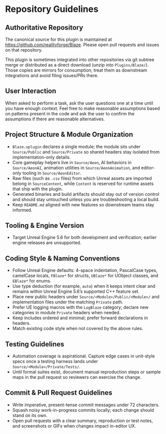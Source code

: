 # Repository Guidelines

## Authoritative Repository

The canonical source for this plugin is maintained at https://github.com/realityforge/Blaze. Please open pull requests and issues on that repository.

This plugin is sometimes integrated into other repositories via git subtree merge or distributed as a direct download (unzip into `Plugins/Blaze/`). Those copies are mirrors for consumption; treat them as downstream integrations and avoid filing issues/PRs there.

## User Interaction

When asked to perform a task, ask the user questions one at a time until you have enough context. Feel free to make
reasonable assumptions based on patterns present in the code and ask the user to confirm the assumptions if there are
reasonable alternatives.

## Project Structure & Module Organization

- `Blaze.uplugin` declares a single module; the module sits under `Source/Public` and `Source/Private` so shared headers stay isolated from implementation-only details.
- Core gameplay helpers live in `Source/Aeon`, AI behaviors in `Source/AeonAI`, animation utilities in `Source/AeonAnimation`, and editor-only tooling in `Source/AeonEditor`.
- Raw files (such as `.csv` files) from which Unreal assets are imported belong in `SourceContent`, while `Content` is reserved for runtime assets that ship with the plugin.
- Generated binaries and build artifacts should stay out of version control and should stay untouched unless you are troubleshooting a local build.
- Keep `README.md` aligned with new features so downstream teams stay informed.

## Tooling & Engine Version

- Target Unreal Engine 5.6 for both development and verification; earlier engine releases are unsupported.

## Coding Style & Naming Conventions

- Follow Unreal Engine defaults: 4-space indentation, PascalCase types, camelCase locals, `FBlaze*` for structs, `UBlaze*` for UObject classes, and `EBlaze*` for enums.
- Use type deduction (for example, `auto`) when it keeps intent clear and remains within Unreal Engine 5.6’s supported C++ feature set.
- Place new public headers under `Source/<Module>/Public/<Module>/` and implementation files under the matching `Private` path.
- Prefer UE logging macros with the `LogBlaze` category; declare new categories in module `Private` headers when needed.
- Keep includes ordered and minimal; prefer forward declarations in headers.
- Match existing code style when not covered by the above rules.

## Testing Guidelines

- Automation coverage is aspirational. Capture edge cases in unit-style specs once a testing harness lands under `Source/<Module>/Private/Tests/`.
- Until formal suites exist, document manual reproduction steps or sample maps in the pull request so reviewers can exercise the change.

## Commit & Pull Request Guidelines

- Write imperative, present-tense commit messages under 72 characters.
- Squash noisy work-in-progress commits locally; each change should stand on its own.
- Open pull requests with a clear summary, reproduction or test notes, and screenshots or GIFs when changes impact in-editor UX.
